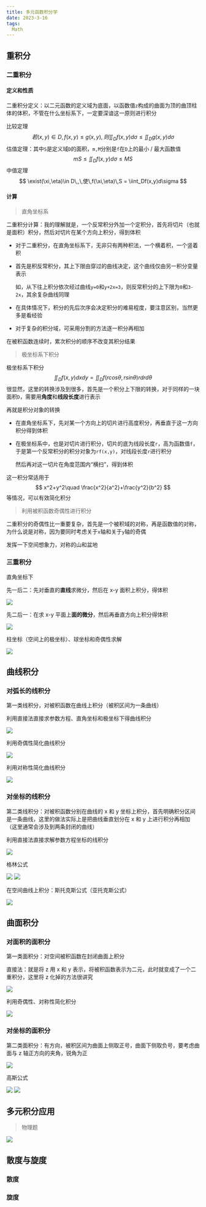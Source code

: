 ```yaml
---
title: 多元函数积分学
date: 2023-3-16
tags:
  Math
---
```


## 重积分

### 二重积分

#### 定义和性质

二重积分定义：以二元函数的定义域为底面，以函数值`z`构成的曲面为顶的曲顶柱体的体积，不管在什么坐标系下，一定要深谙这一原则进行积分

比较定理
$$
若(x,y)\in D,\,f(x,y)\leq g(x,y),\,则\iint_Df(x,y)d\sigma\leq \iint_Dg(x,y)d\sigma
$$
估值定理：其中`S`是定义域`D`的面积，`m,M`分别是`f`在`D`上的最小 / 最大函数值
$$
mS\leq \iint_Df(x,y)d\sigma \leq MS
$$
中值定理
$$
\exist(\xi,\eta)\in D\,,\,使\,f(\xi,\eta)\,S = \iint_Df(x,y)d\sigma
$$

#### 计算

> 直角坐标系

二重积分计算：我的理解就是，一个反常积分外加一个定积分，首先将切片（也就是面积）积分，然后对切片在某个方向上积分，得到体积

- 对于二重积分，在直角坐标系下，无非只有两种积法，一个横着积，一个竖着积

- 首先是积反常积分，其上下限由穿过的曲线决定，这个曲线仅由另一积分变量表示

  如，从下往上积分依次经过曲线`y=0`和`y+2x=3`，则反常积分的上下限为`0`和`3-2x`，其余复杂曲线同理

- 在具体情况下，积分的先后次序会决定积分的难易程度，要注意区别，当然更多是看经验

- 对于复杂的积分域，可采用分割的方法逐一积分再相加

在被积函数连续时，累次积分的顺序不改变其积分结果

> 极坐标系下积分

极坐标系下积分
$$
\iint_Df(x,y)dxdy = \iint_Df(rcos\theta, rsin\theta)rdrd\theta
$$
很显然，这里的转换涉及到很多，首先是一个积分上下限的转换，对于同样的一块面积`D`，需要用**角度**和**线段长度**进行表示

再就是积分对象的转换

- 在直角坐标系下，先对某一个方向上的切片进行高度积分，再垂直于这一方向积分得到体积

- 在极坐标系中，也是对切片进行积分，切片的底为线段长度`r`，高为函数值`f`，于是第一个反常积分的积分对象为`rf(x,y)`，对线段长度`r`进行积分

  然后再对这一切片在角度范围内“横扫”，得到体积

这一积分常适用于
$$
x^2+y^2\quad \frac{x^2}{a^2}+\frac{y^2}{b^2}
$$
等情况，可以有效简化积分

> 利用被积函数奇偶性进行积分

二重积分的奇偶性比一重要复杂，首先是一个被积域的对称，再是函数值的对称，为什么说是对称，因为要同时考虑关于`x`轴和关于`y`轴的奇偶

发挥一下空间想象力，对称的山和盆地

### 三重积分

直角坐标下

先一后二：先对垂直的**直线**求微分，然后在 x-y 面积上积分，得体积

<img src="./assets/image-20230824232144914.png">

先二后一：在求 x-y 平面上**面的微分**，然后再垂直方向上积分得体积

<img src="./assets/image-20230824232213745.png">

柱坐标（空间上的极坐标）、球坐标和奇偶性求解

<img src="./assets/image-20230824232541571.png">

## 曲线积分

### 对弧长的线积分

第一类线积分，对被积函数在曲线上积分（被积区间为一条曲线）

利用直接法直接求参数方程、直角坐标和极坐标下得曲线积分

<img src="./assets/image-20230824232630970.png">

利用奇偶性简化曲线积分

<img src="./assets/image-20230824232750191.png">

利用对称性简化曲线积分

<img src="./assets/image-20230824232834090.png">

### 对坐标的线积分

第二类线积分：对被积函数分别在曲线的 x 和 y 坐标上积分，首先明确积分区间是一条曲线，这里的做法实际上是把曲线垂直划分在 x 和 y 上进行积分再相加（这里通常会涉及到两条封闭的曲线）

利用直接法直接求解参数方程坐标的线积分

<img src="./assets/image-20230824232916644.png">

格林公式

<img src="./assets/image-20230824233604668.png">

<img src="./assets/image-20230824233631214.png">

在空间曲线上积分：斯托克斯公式（亚托克斯公式）

<img src="./assets/image-20230824233737493.png">

## 曲面积分

### 对面积的面积分

第一类面积分：对空间被积函数在封闭曲面上积分

直接法：就是将 z 用 x 和 y 表示，将被积函数表示为二元，此时就变成了一个二重积分，这里将 z 化掉的方法很讲究

<img src="./assets/image-20230824233815033.png">

利用奇偶性、对称性简化积分

<img src="./assets/image-20230824234042142.png">

### 对坐标的面积分

第二类面积分：有方向，被积区间为曲面上侧取正号，曲面下侧取负号，要考虑曲面与 z 轴正方向的夹角，锐角为正

<img src="./assets/image-20230824234113798.png">

高斯公式

<img src="./assets/image-20230824234352094.png">

<img src="./assets/image-20230824234406984.png">

## 多元积分应用

> 物理题

<img src="./assets/image-20230503010143328.png">

## 散度与旋度

### 散度

### 旋度




